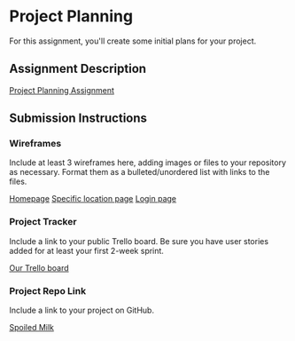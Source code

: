 # Project Planning
For this assignment, you'll create some initial plans for your project.

## Assignment Description
[Project Planning Assignment](https://education.launchcode.org/liftoff/modules/assignments/project-planning)

## Submission Instructions

### Wireframes

Include at least 3 wireframes here, adding images or files to your repository as necessary. Format them as a bulleted/unordered list with links to the files.

[Homepage](https://github.com/eavener/liftoff-assignments/blob/master/P3-Project_Planning/MilkHomepage.HEIC)
[Specific location page](https://github.com/eavener/liftoff-assignments/blob/master/P3-Project_Planning/MilkLocation.HEIC)
[Login page](https://github.com/eavener/liftoff-assignments/blob/master/P3-Project_Planning/MilkLogin.HEIC)

### Project Tracker

Include a link to your public Trello board. Be sure you have user stories added for at least your first 2-week sprint.

[Our Trello board](https://trello.com/b/t6GX0dXP/spoiled-milk)

### Project Repo Link

Include a link to your project on GitHub.

[Spoiled Milk](https://github.com/riwi2802/onlyYOUcanpreventspoiledmilk)
